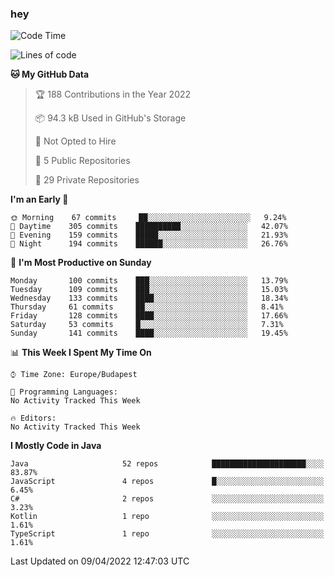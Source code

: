 ### hey

<!--START_SECTION:waka-->
![Code Time](http://img.shields.io/badge/Code%20Time-653%20hrs%207%20mins-blue)

![Lines of code](https://img.shields.io/badge/From%20Hello%20World%20I%27ve%20Written-484%20Thousand%20lines%20of%20code-blue)

**🐱 My GitHub Data** 

> 🏆 188 Contributions in the Year 2022
 > 
> 📦 94.3 kB Used in GitHub's Storage 
 > 
> 🚫 Not Opted to Hire
 > 
> 📜 5 Public Repositories 
 > 
> 🔑 29 Private Repositories  
 > 
**I'm an Early 🐤** 

```text
🌞 Morning    67 commits     ██░░░░░░░░░░░░░░░░░░░░░░░   9.24% 
🌆 Daytime    305 commits    ██████████░░░░░░░░░░░░░░░   42.07% 
🌃 Evening    159 commits    █████░░░░░░░░░░░░░░░░░░░░   21.93% 
🌙 Night      194 commits    ██████░░░░░░░░░░░░░░░░░░░   26.76%

```
📅 **I'm Most Productive on Sunday** 

```text
Monday       100 commits    ███░░░░░░░░░░░░░░░░░░░░░░   13.79% 
Tuesday      109 commits    ███░░░░░░░░░░░░░░░░░░░░░░   15.03% 
Wednesday    133 commits    ████░░░░░░░░░░░░░░░░░░░░░   18.34% 
Thursday     61 commits     ██░░░░░░░░░░░░░░░░░░░░░░░   8.41% 
Friday       128 commits    ████░░░░░░░░░░░░░░░░░░░░░   17.66% 
Saturday     53 commits     █░░░░░░░░░░░░░░░░░░░░░░░░   7.31% 
Sunday       141 commits    ████░░░░░░░░░░░░░░░░░░░░░   19.45%

```


📊 **This Week I Spent My Time On** 

```text
⌚︎ Time Zone: Europe/Budapest

💬 Programming Languages: 
No Activity Tracked This Week

🔥 Editors: 
No Activity Tracked This Week

```

**I Mostly Code in Java** 

```text
Java                     52 repos            █████████████████████░░░░   83.87% 
JavaScript               4 repos             █░░░░░░░░░░░░░░░░░░░░░░░░   6.45% 
C#                       2 repos             ░░░░░░░░░░░░░░░░░░░░░░░░░   3.23% 
Kotlin                   1 repo              ░░░░░░░░░░░░░░░░░░░░░░░░░   1.61% 
TypeScript               1 repo              ░░░░░░░░░░░░░░░░░░░░░░░░░   1.61%

```



 Last Updated on 09/04/2022 12:47:03 UTC
<!--END_SECTION:waka-->

